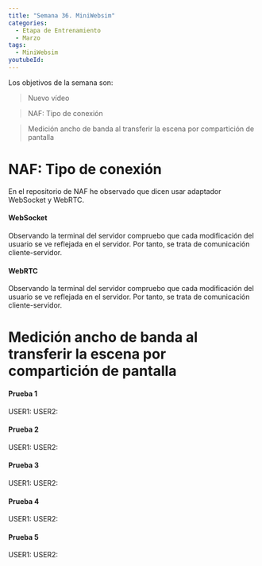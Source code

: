 ```yaml
---
title: "Semana 36. MiniWebsim"
categories:
  - Etapa de Entrenamiento
  - Marzo
tags:
  - MiniWebsim
youtubeId: 
---
```


Los objetivos de la semana son:

> Nuevo vídeo 

> NAF: Tipo de conexión 

> Medición ancho de banda al transferir la escena por compartición de pantalla


# NAF: Tipo de conexión 

En el repositorio de NAF he observado que dicen usar adaptador WebSocket y WebRTC. 

#### WebSocket

Observando la terminal del servidor compruebo que cada modificación del usuario se ve reflejada en el servidor. Por tanto, se trata de comunicación cliente-servidor.

#### WebRTC

Observando la terminal del servidor compruebo que cada modificación del usuario se ve reflejada en el servidor. Por tanto, se trata de comunicación cliente-servidor.

# Medición ancho de banda al transferir la escena por compartición de pantalla

#### Prueba 1

USER1:
USER2:

#### Prueba 2

USER1:
USER2:

#### Prueba 3

USER1:
USER2:

#### Prueba 4

USER1:
USER2:

#### Prueba 5

USER1:
USER2:
